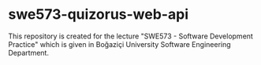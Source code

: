 # swe573-quizorus-web-api
This repository is created for the lecture "SWE573 - Software Development Practice" which is given in Boğaziçi University Software Engineering Department.
